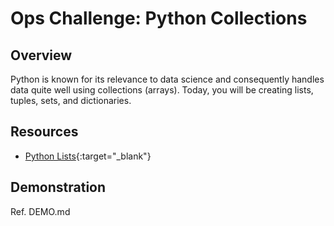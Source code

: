 # Ops Challenge: Python Collections

## Overview

Python is known for its relevance to data science and consequently handles data quite well using collections (arrays). Today, you will be creating lists, tuples, sets, and dictionaries.

## Resources

- [Python Lists](https://www.w3schools.com/python/python_lists.asp){:target="_blank"}

## Demonstration

Ref. DEMO.md
